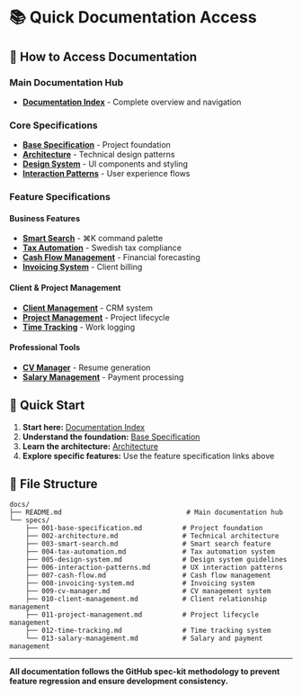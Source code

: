 # 📚 Quick Documentation Access

## 🎯 How to Access Documentation

### Main Documentation Hub
- **[Documentation Index](./docs/README.md)** - Complete overview and navigation

### Core Specifications  
- **[Base Specification](./docs/specs/001-base-specification.md)** - Project foundation
- **[Architecture](./docs/specs/002-architecture.md)** - Technical design patterns
- **[Design System](./docs/specs/005-design-system.md)** - UI components and styling
- **[Interaction Patterns](./docs/specs/006-interaction-patterns.md)** - User experience flows

### Feature Specifications

#### Business Features
- **[Smart Search](./docs/specs/003-smart-search.md)** - ⌘K command palette
- **[Tax Automation](./docs/specs/004-tax-automation.md)** - Swedish tax compliance
- **[Cash Flow Management](./docs/specs/007-cash-flow.md)** - Financial forecasting
- **[Invoicing System](./docs/specs/008-invoicing-system.md)** - Client billing

#### Client & Project Management
- **[Client Management](./docs/specs/010-client-management.md)** - CRM system
- **[Project Management](./docs/specs/011-project-management.md)** - Project lifecycle
- **[Time Tracking](./docs/specs/012-time-tracking.md)** - Work logging

#### Professional Tools
- **[CV Manager](./docs/specs/009-cv-manager.md)** - Resume generation
- **[Salary Management](./docs/specs/013-salary-management.md)** - Payment processing

## 🚀 Quick Start

1. **Start here:** [Documentation Index](./docs/README.md)
2. **Understand the foundation:** [Base Specification](./docs/specs/001-base-specification.md)
3. **Learn the architecture:** [Architecture](./docs/specs/002-architecture.md)
4. **Explore specific features:** Use the feature specification links above

## 📂 File Structure

```
docs/
├── README.md                               # Main documentation hub
└── specs/
    ├── 001-base-specification.md          # Project foundation
    ├── 002-architecture.md                # Technical architecture
    ├── 003-smart-search.md                # Smart search feature
    ├── 004-tax-automation.md              # Tax automation system
    ├── 005-design-system.md               # Design system guidelines
    ├── 006-interaction-patterns.md        # UX interaction patterns
    ├── 007-cash-flow.md                   # Cash flow management
    ├── 008-invoicing-system.md            # Invoicing system
    ├── 009-cv-manager.md                  # CV management system
    ├── 010-client-management.md           # Client relationship management
    ├── 011-project-management.md          # Project lifecycle management
    ├── 012-time-tracking.md               # Time tracking system
    └── 013-salary-management.md           # Salary and payment management
```

---

**All documentation follows the GitHub spec-kit methodology to prevent feature regression and ensure development consistency.**